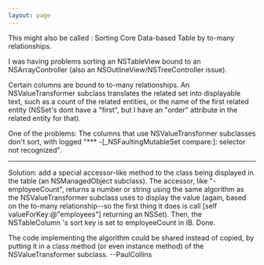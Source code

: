 ```yaml
---
layout: page
---
```


This might also be called : Sorting Core Data-based Table by to-many relationships.

I was having problems sorting an NSTableView bound to an NSArrayController (also an NSOutlineView/NSTreeController issue).

Certain columns are bound to to-many relationships. An NSValueTransformer subclass translates the related set into displayable text, such as a count of the related entities, or the name of the first related entity (NSSet's dont have a "first", but I have an "order" attribute in the related entity for that).

One of the problems: The columns that use NSValueTransformer subclasses don't sort, with logged "*** -[_NSFaultingMutableSet compare:]: selector not recognized". 

----

Solution: add a special accessor-like method to the class being displayed in the table (an NSManagedObject subclass). The accessor, like "-employeeCount", returns a number or string using the same algorithm as the NSValueTransformer subclass uses to display the value (again, based on the to-many relationship--so the first thing it does is call [self valueForKey:@"employees"] returning an NSSet). Then, the NSTableColumn 's sort key is set to employeeCount in IB. Done.

The code implementing the algorithm could be shared instead of copied, by putting it in a class method (or even instance method) of the NSValueTransformer subclass. --PaulCollins
